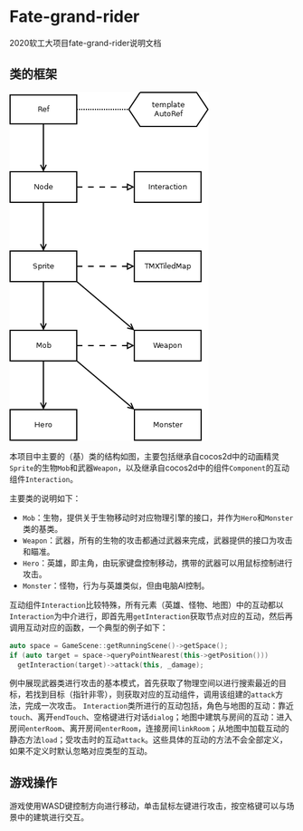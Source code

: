 # Fate-grand-rider

2020软工大项目fate-grand-rider说明文档

## 类的框架
![Inheritance graph](assets/class.png)

本项目中主要的（基）类的结构如图，主要包括继承自cocos2d中的动画精灵`Sprite`的生物`Mob`和武器`Weapon`，以及继承自cocos2d中的组件`Component`的互动组件`Interaction`。

主要类的说明如下：
* `Mob`：生物，提供关于生物移动时对应物理引擎的接口，并作为`Hero`和`Monster`类的基类。
* `Weapon`：武器，所有的生物的攻击都通过武器来完成，武器提供的接口为攻击和瞄准。
* `Hero`：英雄，即主角，由玩家键盘控制移动，携带的武器可以用鼠标控制进行攻击。
* `Monster`：怪物，行为与英雄类似，但由电脑AI控制。

互动组件`Interaction`比较特殊，所有元素（英雄、怪物、地图）中的互动都以`Interaction`为中介进行，即首先用`getInteraction`获取节点对应的互动，然后再调用互动对应的函数，一个典型的例子如下：
```c++
auto space = GameScene::getRunningScene()->getSpace();
if (auto target = space->queryPointNearest(this->getPosition()))
  getInteraction(target)->attack(this, _damage);
```
例中展现武器类进行攻击的基本模式，首先获取了物理空间以进行搜索最近的目标，若找到目标（指针非零），则获取对应的互动组件，调用该组建的`attack`方法，完成一次攻击。
`Interaction`类所进行的互动包括，角色与地图的互动：靠近`touch`、离开`endTouch`、空格键进行对话`dialog`；地图中建筑与房间的互动：进入房间`enterRoom`、离开房间`enterRoom`，连接房间`linkRoom`；从地图中加载互动的静态方法`load`；受攻击时的互动`attack`。这些具体的互动的方法不会全部定义，如果不定义时默认忽略对应类型的互动。

## 游戏操作
游戏使用WASD键控制方向进行移动，单击鼠标左键进行攻击，按空格键可以与场景中的建筑进行交互。
